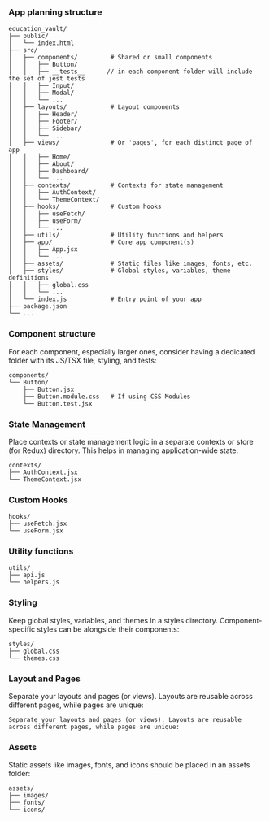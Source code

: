 ### App planning structure

```
education_vault/
├── public/
│   └── index.html
├── src/
│   ├── components/         # Shared or small components
│   │   ├── Button/
│   │   ├── __tests__      // in each component folder will include the set of jest tests
│   │   ├── Input/
│   │   ├── Modal/
│   │   └── ...
│   ├── layouts/            # Layout components
│   │   ├── Header/
│   │   ├── Footer/
│   │   ├── Sidebar/
│   │   └── ...
│   ├── views/              # Or 'pages', for each distinct page of  app
│   │   ├── Home/
│   │   ├── About/
│   │   ├── Dashboard/
│   │   └── ...
│   ├── contexts/           # Contexts for state management
│   │   ├── AuthContext/
│   │   └── ThemeContext/
│   ├── hooks/              # Custom hooks
│   │   ├── useFetch/
│   │   ├── useForm/
│   │   └── ...
│   ├── utils/              # Utility functions and helpers
│   ├── app/                # Core app component(s)
│   │   ├── App.jsx
│   │   └── ...
│   ├── assets/             # Static files like images, fonts, etc.
│   ├── styles/             # Global styles, variables, theme definitions
│   │   ├── global.css
│   │   └── ...
│   └── index.js            # Entry point of your app
├── package.json
└── ...

```

### Component structure

For each component, especially larger ones, consider having a dedicated folder with its JS/TSX file, styling, and tests:

```
components/
└── Button/
    ├── Button.jsx
    ├── Button.module.css   # If using CSS Modules
    └── Button.test.jsx

```

### State Management

Place contexts or state management logic in a separate contexts or store (for Redux) directory. This helps in managing application-wide state:

```
contexts/
├── AuthContext.jsx
└── ThemeContext.jsx
```

### Custom Hooks

```
hooks/
├── useFetch.jsx
└── useForm.jsx
```

### Utility functions

```
utils/
├── api.js
└── helpers.js

```

### Styling

Keep global styles, variables, and themes in a styles directory. Component-specific styles can be alongside their components:

```
styles/
├── global.css
└── themes.css
```

### Layout and Pages

Separate your layouts and pages (or views). Layouts are reusable across different pages, while pages are unique:

```
Separate your layouts and pages (or views). Layouts are reusable across different pages, while pages are unique:
```

### Assets

Static assets like images, fonts, and icons should be placed in an assets folder:

```
assets/
├── images/
├── fonts/
└── icons/
```
